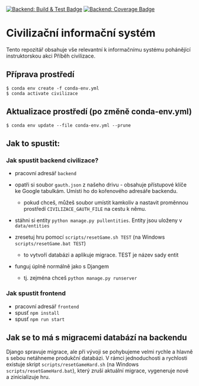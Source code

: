 [![Backend: Build & Test Badge](https://github.com/yaqwsx/Civilizace2/actions/workflows/backend-build-test.yml/badge.svg)](https://github.com/yaqwsx/Civilizace2/actions/workflows/backend-build-test.yml)
[![Backend: Coverage Badge](https://img.shields.io/badge/Backend:_Coverage-0-red.svg)](https://github.com/yaqwsx/Civilizace2/actions/workflows/update-readme-badges.yml)

# Civilizační informační systém

Tento repozitář obsahuje vše relevantní k informačnímu systému pohánějící
instruktorskou akci Příběh civilizace.

## Příprava prostředí

```
$ conda env create -f conda-env.yml
$ conda activate civilizace
```

## Aktualizace prostředí (po změně conda-env.yml)

```
$ conda env update --file conda-env.yml --prune
```

## Jak to spustit:

### Jak spustit backend civilizace?

- pracovní adresář `backend`
- opatři si soubor `gauth.json` z našeho drivu - obsahuje přístupové klíče ke
  Google tabulkám. Umísti ho do kořenového adresáře backendu.
  - pokud chceš, můžeš soubor umístit kamkoliv a nastavit proměnnou prostředí
    `CIVILIZACE_GAUTH_FILE` na cestu k němu.
- stáhni si entity `python manage.py pullentities`. Entity jsou uloženy v
  `data/entities`
- zresetuj hru pomocí `scripts/resetGame.sh TEST` (na Windows `scripts/resetGame.bat TEST`)

  - to vytvoří databázi a aplikuje migrace. TEST je název sady entit

- funguj úplně normálně jako s Djangem
  - tj. zejména chceš `python manage.py runserver`

### Jak spustit frontend

- pracovní adresář `frontend`
- spusť `npm install`
- spusť `npm run start`

## Jak se to má s migracemi databází na backendu

Django spravuje migrace, ale při vývoji se pohybujeme velmi rychle a hlavně s
sebou netáhneme produkční databázi. V rámci jednoduchosti a rychlosti existuje
skript `scripts/resetGameHard.sh` (na Windows `scripts/resetGameHard.bat`),
který zruší aktuální migrace, vygeneruje nové a zinicializuje hru.
